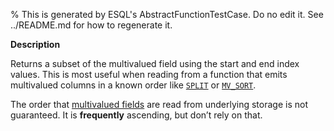 % This is generated by ESQL's AbstractFunctionTestCase. Do no edit it. See ../README.md for how to regenerate it.

**Description**

Returns a subset of the multivalued field using the start and end index values. This is most useful when reading from a function that emits multivalued columns in a known order like [`SPLIT`](/reference/query-languages/esql/functions-operators/date-time-functions.md#esql-split) or [`MV_SORT`](/reference/query-languages/esql/functions-operators/mv-functions.md#esql-mv_sort).

The order that [multivalued fields](/reference/query-languages/esql/esql-multivalued-fields.md) are read from
underlying storage is not guaranteed. It is **frequently** ascending, but don’t
rely on that.

